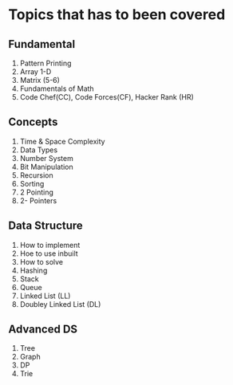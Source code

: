 # Topics that has to been covered

## Fundamental
1) Pattern Printing
2) Array 1-D
3) Matrix (5-6)
4) Fundamentals of Math
5) Code Chef(CC), Code Forces(CF), Hacker Rank (HR)


## Concepts
1) Time & Space Complexity
2) Data Types
3) Number System
4) Bit Manipulation
5) Recursion
6) Sorting
7) 2 Pointing
8) 2- Pointers

## Data Structure
1) How to implement
2) Hoe to use inbuilt
3) How to solve
4) Hashing
5) Stack
6) Queue
7) Linked List (LL)
8) Doubley Linked List (DL)

## Advanced DS
1) Tree
2) Graph
3) DP
4) Trie